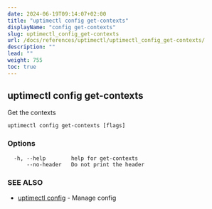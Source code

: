 ```yaml
---
date: 2024-06-19T09:14:07+02:00
title: "uptimectl config get-contexts"
displayName: "config get-contexts"
slug: uptimectl_config_get-contexts
url: /docs/references/uptimectl/uptimectl_config_get-contexts/
description: ""
lead: ""
weight: 755
toc: true
---
```

## uptimectl config get-contexts

Get the contexts

```
uptimectl config get-contexts [flags]
```

### Options

```
  -h, --help        help for get-contexts
      --no-header   Do not print the header
```

### SEE ALSO

* [uptimectl config](/docs/references/uptimectl/uptimectl_config/)	 - Manage config

